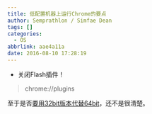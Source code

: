 ```yaml
---
title: 低配置机器上运行Chrome的要点
author: Semprathlon / Simfae Dean
tags: []
categories:
  - OS
abbrlink: aae4a11a
date: 2016-08-10 17:28:19
---
```

* 关闭Flash插件！

> chrome://plugins

至于是否[要用32bit版本代替64bit](https://www.zhihu.com/question/36309488)，还不是很清楚。